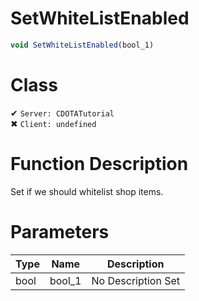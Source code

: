 # SetWhiteListEnabled
```js	
void SetWhiteListEnabled(bool_1)
```
# Class
✔ `Server: CDOTATutorial`  
✖ `Client: undefined`  

# Function Description
Set if we should whitelist shop items.
# Parameters
Type|Name|Description
--|--|--
bool|bool_1|No Description Set
